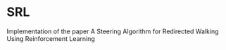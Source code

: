 # SRL
Implementation of the paper A Steering Algorithm for Redirected Walking Using Reinforcement Learning
